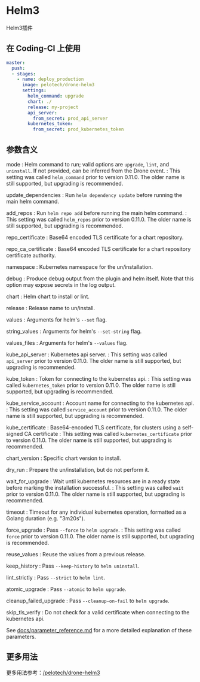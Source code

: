 # Helm3

Helm3插件

## 在 Coding-CI 上使用

```yml
master:
  push:
  - stages:
    - name: deploy_production
      image: pelotech/drone-helm3
      settings:
        helm_command: upgrade
        chart: ./
        release: my-project
        api_server:
          from_secret: prod_api_server
        kubernetes_token:
          from_secret: prod_kubernetes_token

```

## 参数含义

mode
: Helm command to run; valid options are `upgrade`, `lint`, and `uninstall`. If not provided, can be inferred from the Drone event.
: This setting was called `helm_command` prior to version 0.11.0. The older name is still supported, but upgrading is recommended.

update_dependencies
: Run `helm dependency update` before running the main helm command.

add_repos
: Run `helm repo add` before running the main helm command.
: This setting was called `helm_repos` prior to version 0.11.0. The older name is still supported, but upgrading is recommended.

repo_certificate
: Base64 encoded TLS certificate for a chart repository.

repo_ca_certificate
: Base64 encoded TLS certificate for a chart repository certificate authority.

namespace
: Kubernetes namespace for the un/installation.

debug
: Produce debug output from the plugin and helm itself. Note that this option may expose secrets in the log output.

chart
: Helm chart to install or lint.

release
: Release name to un/install.

values
: Arguments for helm's `--set` flag.

string_values
: Arguments for helm's `--set-string` flag.

values_files
: Arguments for helm's `--values` flag.

kube_api_server
: Kubernetes api server.
: This setting was called `api_server` prior to version 0.11.0. The older name is still supported, but upgrading is recommended.

kube_token
: Token for connecting to the kubernetes api.
: This setting was called `kubernetes_token` prior to version 0.11.0. The older name is still supported, but upgrading is recommended.

kube_service_account
: Account name for connecting to the kubernetes api.
: This setting was called `service_account` prior to version 0.11.0. The older name is still supported, but upgrading is recommended.

kube_certificate
: Base64-encoded TLS certificate, for clusters using a self-signed CA certificate
: This setting was called `kubernetes_certificate` prior to version 0.11.0. The older name is still supported, but upgrading is recommended.

chart_version
: Specific chart version to install.

dry_run
: Prepare the un/installation, but do not perform it.

wait_for_upgrade
: Wait until kubernetes resources are in a ready state before marking the installation successful.
: This setting was called `wait` prior to version 0.11.0. The older name is still supported, but upgrading is recommended.

timeout
: Timeout for any individual kubernetes operation, formatted as a Golang duration (e.g. "3m20s").

force_upgrade
: Pass `--force` to `helm upgrade`.
: This setting was called `force` prior to version 0.11.0. The older name is still supported, but upgrading is recommended.

reuse_values
: Reuse the values from a previous release.

keep_history
: Pass `--keep-history` to `helm uninstall`.

lint_strictly
: Pass `--strict` to `helm lint`.

atomic_upgrade
: Pass `--atomic` to `helm upgrade`.

cleanup_failed_upgrade
: Pass `--cleanup-on-fail` to `helm upgrade`.

skip_tls_verify
: Do not check for a valid certificate when connecting to the kubernetes api.

See [docs/parameter_reference.md](https://github.com/pelotech/drone-helm3/blob/master/docs/parameter_reference.md) for a more detailed explanation of these parameters.

## 更多用法

更多用法参考：[/pelotech/drone-helm3](https://github.com//pelotech/drone-helm3)
